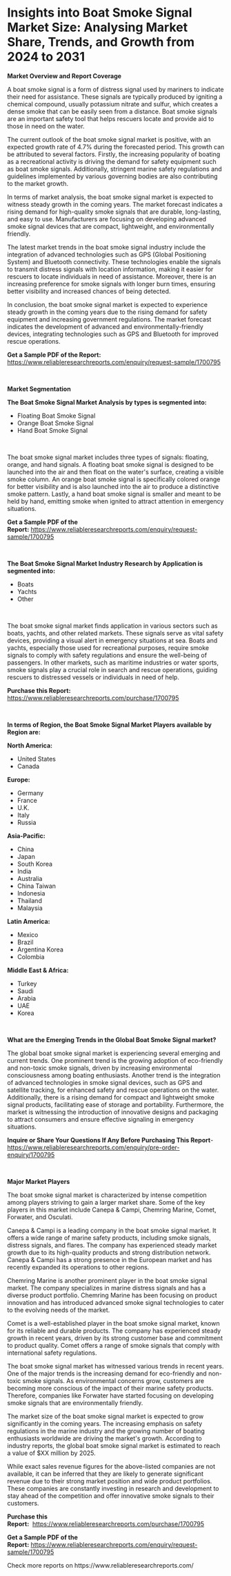 <p><h1>Insights into Boat Smoke Signal Market Size: Analysing Market Share, Trends, and Growth from 2024 to 2031</h1></p><p><strong>Market Overview and Report Coverage</strong></p>
<p><p>A boat smoke signal is a form of distress signal used by mariners to indicate their need for assistance. These signals are typically produced by igniting a chemical compound, usually potassium nitrate and sulfur, which creates a dense smoke that can be easily seen from a distance. Boat smoke signals are an important safety tool that helps rescuers locate and provide aid to those in need on the water.</p><p>The current outlook of the boat smoke signal market is positive, with an expected growth rate of 4.7% during the forecasted period. This growth can be attributed to several factors. Firstly, the increasing popularity of boating as a recreational activity is driving the demand for safety equipment such as boat smoke signals. Additionally, stringent marine safety regulations and guidelines implemented by various governing bodies are also contributing to the market growth.</p><p>In terms of market analysis, the boat smoke signal market is expected to witness steady growth in the coming years. The market forecast indicates a rising demand for high-quality smoke signals that are durable, long-lasting, and easy to use. Manufacturers are focusing on developing advanced smoke signal devices that are compact, lightweight, and environmentally friendly.</p><p>The latest market trends in the boat smoke signal industry include the integration of advanced technologies such as GPS (Global Positioning System) and Bluetooth connectivity. These technologies enable the signals to transmit distress signals with location information, making it easier for rescuers to locate individuals in need of assistance. Moreover, there is an increasing preference for smoke signals with longer burn times, ensuring better visibility and increased chances of being detected.</p><p>In conclusion, the boat smoke signal market is expected to experience steady growth in the coming years due to the rising demand for safety equipment and increasing government regulations. The market forecast indicates the development of advanced and environmentally-friendly devices, integrating technologies such as GPS and Bluetooth for improved rescue operations.</p></p>
<p><strong>Get a Sample PDF of the Report:</strong> <a href="https://www.reliableresearchreports.com/enquiry/request-sample/1700795">https://www.reliableresearchreports.com/enquiry/request-sample/1700795</a></p>
<p>&nbsp;</p>
<p><strong>Market Segmentation</strong></p>
<p><strong>The Boat Smoke Signal Market Analysis by types is segmented into:</strong></p>
<p><ul><li>Floating Boat Smoke Signal</li><li>Orange Boat Smoke Signal</li><li>Hand Boat Smoke Signal</li></ul></p>
<p>&nbsp;</p>
<p><p>The boat smoke signal market includes three types of signals: floating, orange, and hand signals. A floating boat smoke signal is designed to be launched into the air and then float on the water's surface, creating a visible smoke column. An orange boat smoke signal is specifically colored orange for better visibility and is also launched into the air to produce a distinctive smoke pattern. Lastly, a hand boat smoke signal is smaller and meant to be held by hand, emitting smoke when ignited to attract attention in emergency situations.</p></p>
<p><strong>Get a Sample PDF of the Report:</strong>&nbsp;<a href="https://www.reliableresearchreports.com/enquiry/request-sample/1700795">https://www.reliableresearchreports.com/enquiry/request-sample/1700795</a></p>
<p>&nbsp;</p>
<p><strong>The Boat Smoke Signal Market Industry Research by Application is segmented into:</strong></p>
<p><ul><li>Boats</li><li>Yachts</li><li>Other</li></ul></p>
<p>&nbsp;</p>
<p><p>The boat smoke signal market finds application in various sectors such as boats, yachts, and other related markets. These signals serve as vital safety devices, providing a visual alert in emergency situations at sea. Boats and yachts, especially those used for recreational purposes, require smoke signals to comply with safety regulations and ensure the well-being of passengers. In other markets, such as maritime industries or water sports, smoke signals play a crucial role in search and rescue operations, guiding rescuers to distressed vessels or individuals in need of help.</p></p>
<p><strong>Purchase this Report:</strong>&nbsp; <a href="https://www.reliableresearchreports.com/purchase/1700795">https://www.reliableresearchreports.com/purchase/1700795</a></p>
<p>&nbsp;</p>
<p><strong>In terms of Region, the Boat Smoke Signal Market Players available by Region are:</strong></p>
<p>
    <p> <strong> North America: </strong>
        <ul>
            <li>United States</li>
            <li>Canada</li>
        </ul>
        </p> 
    <p> <strong> Europe: </strong>
        <ul>
            <li>Germany</li>
            <li>France</li>
            <li>U.K.</li>
            <li>Italy</li>
            <li>Russia</li>
        </ul>
        </p> 
    <p> <strong> Asia-Pacific: </strong>
        <ul>
            <li>China</li>
            <li>Japan</li>
            <li>South Korea</li>
            <li>India</li>
            <li>Australia</li>
            <li>China Taiwan</li>
            <li>Indonesia</li>
            <li>Thailand</li>
            <li>Malaysia</li>
        </ul>
        </p> 
    <p> <strong> Latin America: </strong>
        <ul>
            <li>Mexico</li>
            <li>Brazil</li>
            <li>Argentina Korea</li>
            <li>Colombia</li>
        </ul>
        </p> 
    <p> <strong> Middle East & Africa: </strong>
        <ul>
            <li>Turkey</li>
            <li>Saudi</li>
            <li>Arabia</li>
            <li>UAE</li>
            <li>Korea</li>
        </ul>
    </p>
    </p>
<p>&nbsp;</p>
<p><strong>What are the Emerging Trends in the Global Boat Smoke Signal market?</strong></p>
<p><p>The global boat smoke signal market is experiencing several emerging and current trends. One prominent trend is the growing adoption of eco-friendly and non-toxic smoke signals, driven by increasing environmental consciousness among boating enthusiasts. Another trend is the integration of advanced technologies in smoke signal devices, such as GPS and satellite tracking, for enhanced safety and rescue operations on the water. Additionally, there is a rising demand for compact and lightweight smoke signal products, facilitating ease of storage and portability. Furthermore, the market is witnessing the introduction of innovative designs and packaging to attract consumers and ensure effective signaling in emergency situations.</p></p>
<p><strong>Inquire or Share Your Questions If Any Before Purchasing This Report</strong>- <a href="https://www.reliableresearchreports.com/enquiry/pre-order-enquiry/1700795">https://www.reliableresearchreports.com/enquiry/pre-order-enquiry/1700795</a></p>
<p>&nbsp;</p>
<p><strong>Major Market Players</strong></p>
<p><p>The boat smoke signal market is characterized by intense competition among players striving to gain a larger market share. Some of the key players in this market include Canepa & Campi, Chemring Marine, Comet, Forwater, and Osculati. </p><p>Canepa & Campi is a leading company in the boat smoke signal market. It offers a wide range of marine safety products, including smoke signals, distress signals, and flares. The company has experienced steady market growth due to its high-quality products and strong distribution network. Canepa & Campi has a strong presence in the European market and has recently expanded its operations to other regions. </p><p>Chemring Marine is another prominent player in the boat smoke signal market. The company specializes in marine distress signals and has a diverse product portfolio. Chemring Marine has been focusing on product innovation and has introduced advanced smoke signal technologies to cater to the evolving needs of the market. </p><p>Comet is a well-established player in the boat smoke signal market, known for its reliable and durable products. The company has experienced steady growth in recent years, driven by its strong customer base and commitment to product quality. Comet offers a range of smoke signals that comply with international safety regulations. </p><p>The boat smoke signal market has witnessed various trends in recent years. One of the major trends is the increasing demand for eco-friendly and non-toxic smoke signals. As environmental concerns grow, customers are becoming more conscious of the impact of their marine safety products. Therefore, companies like Forwater have started focusing on developing smoke signals that are environmentally friendly. </p><p>The market size of the boat smoke signal market is expected to grow significantly in the coming years. The increasing emphasis on safety regulations in the marine industry and the growing number of boating enthusiasts worldwide are driving the market's growth. According to industry reports, the global boat smoke signal market is estimated to reach a value of $XX million by 2025. </p><p>While exact sales revenue figures for the above-listed companies are not available, it can be inferred that they are likely to generate significant revenue due to their strong market position and wide product portfolios. These companies are constantly investing in research and development to stay ahead of the competition and offer innovative smoke signals to their customers.</p></p>
<p><strong>Purchase this Report:</strong>&nbsp;&nbsp;<a href="https://www.reliableresearchreports.com/purchase/1700795">https://www.reliableresearchreports.com/purchase/1700795</a></p>
<p></p>
<p><strong>Get a Sample PDF of the Report:</strong>&nbsp;<a href="https://www.reliableresearchreports.com/enquiry/request-sample/1700795">https://www.reliableresearchreports.com/enquiry/request-sample/1700795</a></p>
<p>Check more reports on https://www.reliableresearchreports.com/</p>